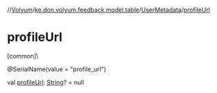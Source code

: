 //[Volyum](../../../index.md)/[ke.don.volyum.feedback.model.table](../index.md)/[UserMetadata](index.md)/[profileUrl](profile-url.md)

# profileUrl

[common]\

@SerialName(value = &quot;profile_url&quot;)

val [profileUrl](profile-url.md): [String](https://kotlinlang.org/api/core/kotlin-stdlib/kotlin/-string/index.html)? = null